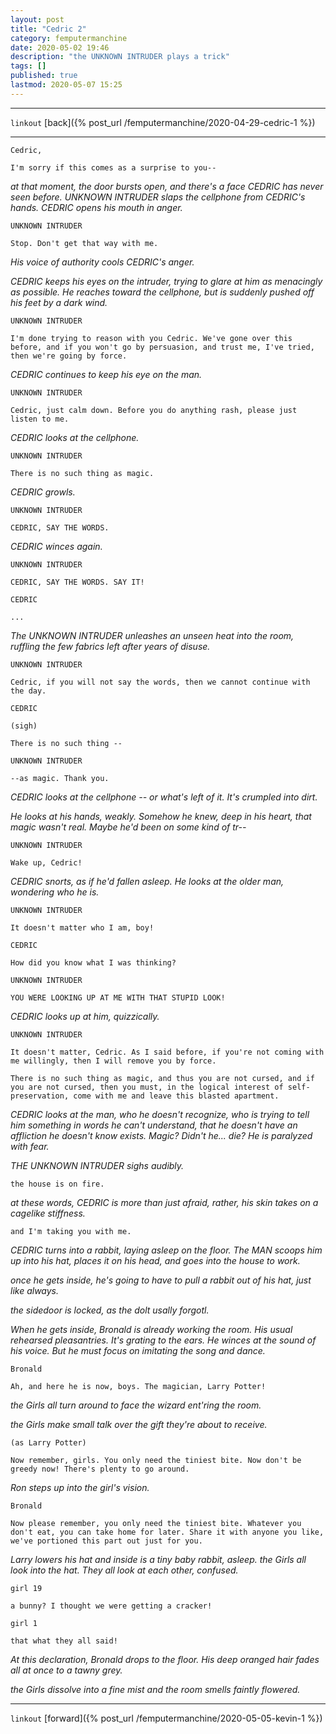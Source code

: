 ```yaml
---
layout: post
title: "Cedric 2"
category: femputermanchine
date: 2020-05-02 19:46
description: "the UNKNOWN INTRUDER plays a trick"
tags: []
published: true
lastmod: 2020-05-07 15:25
---
```


*****

`linkout`
[back]({% post_url /femputermanchine/2020-04-29-cedric-1 %})

*****

```
Cedric,
    
I'm sorry if this comes as a surprise to you--
```

<I>at that moment, the door bursts open, and there's a face CEDRIC has never seen before. UNKNOWN INTRUDER slaps the cellphone from CEDRIC's hands. CEDRIC opens his mouth in anger.</I>

```
UNKNOWN INTRUDER

Stop. Don't get that way with me.
```

<i>His voice of authority cools CEDRIC's anger.</i>

<i>CEDRIC keeps his eyes on the intruder, trying to glare at him as menacingly as possible. He reaches toward the cellphone, but is suddenly pushed off his feet by a dark wind.</i>

```
UNKNOWN INTRUDER

I'm done trying to reason with you Cedric. We've gone over this before, and if you won't go by persuasion, and trust me, I've tried, then we're going by force.
```

<i>CEDRIC continues to keep his eye on the man.</i>

```
UNKNOWN INTRUDER

Cedric, just calm down. Before you do anything rash, please just listen to me. 
```

<i>CEDRIC looks at the cellphone.</i>

```
UNKNOWN INTRUDER

There is no such thing as magic.
```

<i>CEDRIC growls.</i>

```
UNKNOWN INTRUDER

CEDRIC, SAY THE WORDS.
```

<I>CEDRIC winces again.</i>

```
UNKNOWN INTRUDER

CEDRIC, SAY THE WORDS. SAY IT!
```

```
CEDRIC

...
```

<i>The UNKNOWN INTRUDER unleashes an unseen heat into the room, ruffling the few fabrics left after years of disuse.</i>

```
UNKNOWN INTRUDER

Cedric, if you will not say the words, then we cannot continue with the day.
```

```
CEDRIC

(sigh)

There is no such thing --
````

```
UNKNOWN INTRUDER

--as magic. Thank you.
```

<i>CEDRIC looks at the cellphone -- or what's left of it. It's crumpled into dirt.</i>

<i>He looks at his hands, weakly. Somehow he knew, deep in his heart, that magic wasn't real. Maybe he'd been on some kind of tr--</i>

```
UNKNOWN INTRUDER

Wake up, Cedric!
```

<i>CEDRIC snorts, as if he'd fallen asleep. He looks at the older man, wondering who he is.</i>

```
UNKNOWN INTRUDER

It doesn't matter who I am, boy!
```

```
CEDRIC

How did you know what I was thinking?
```

```
UNKNOWN INTRUDER

YOU WERE LOOKING UP AT ME WITH THAT STUPID LOOK!
```

<I>CEDRIC looks up at him, quizzically.</i>

```
UNKNOWN INTRUDER

It doesn't matter, Cedric. As I said before, if you're not coming with me willingly, then I will remove you by force.

There is no such thing as magic, and thus you are not cursed, and if you are not cursed, then you must, in the logical interest of self-preservation, come with me and leave this blasted apartment.
```

<i>CEDRIC looks at the man, who he doesn't recognize, who is trying to tell him something in words he can't understand, that he doesn't have an affliction he doesn't know exists. Magic? Didn't he... die? He is paralyzed with fear.</i>

<i>THE UNKNOWN INTRUDER sighs audibly.</i>

```
the house is on fire.
```

<i>at these words, CEDRIC is more than just afraid, rather, his skin takes on a cagelike stiffness.</i>

```
and I'm taking you with me.
```

<i>CEDRIC turns into a rabbit, laying asleep on the floor. The MAN scoops him up into his hat, places it on his head, and goes into the house to work.</i>

<i>once he gets inside, he's going to have to pull a rabbit out of his hat, just like always.</i>

<i>the sidedoor is locked, as the dolt usally forgotl.</i>

<i>When he gets inside, Bronald is already working the room. His usual rehearsed pleasantries. It's grating to the ears. He winces at the sound of his voice. But he must focus on imitating the song and dance.</i>

```
Bronald

Ah, and here he is now, boys. The magician, Larry Potter!
```

<i>the Girls all turn around to face the wizard ent'ring the room.</i>

<i>the Girls make small talk over the gift they're about to receive.</i>

```
(as Larry Potter)

Now remember, girls. You only need the tiniest bite. Now don't be greedy now! There's plenty to go around. 
```

<i>Ron steps up into the girl's vision.</i>

```
Bronald

Now please remember, you only need the tiniest bite. Whatever you don't eat, you can take home for later. Share it with anyone you like, we've portioned this part out just for you.
```

<i>Larry lowers his hat and inside is a tiny baby rabbit, asleep. the Girls all look into the hat. They all look at each other, confused.</i>

```
girl 19

a bunny? I thought we were getting a cracker!
```

```
girl 1 

that what they all said!
```

<i>At this declaration, Bronald drops to the floor. His deep oranged hair fades all at once to a tawny grey.</i>

<i>the Girls dissolve into a fine mist and the room smells faintly flowered.</i>

*****

`linkout`
[forward]({% post_url /femputermanchine/2020-05-05-kevin-1 %})

